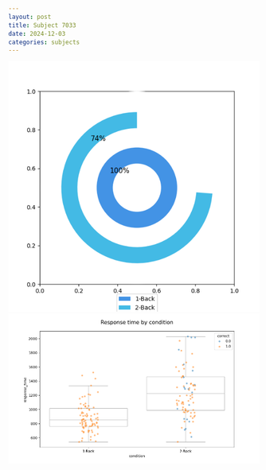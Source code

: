 ```yaml
---
layout: post
title: Subject 7033
date: 2024-12-03
categories: subjects
---
```


![](data/7033/run-20/7033_accuracy_by_condition.png)
![](data/7033/run-20/7033_response_time_by_condition.png)

